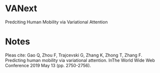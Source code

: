 # VANext
Predciting Human Mobility via Variational Attention

# Notes
Pleas cite:
Gao Q, Zhou F, Trajcevski G, Zhang K, Zhong T, Zhang F. Predicting human mobility via variational attention. InThe World Wide Web Conference 2019 May 13 (pp. 2750-2756).
